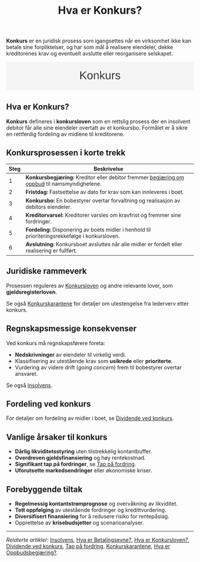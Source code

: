 ﻿---
title: "Hva er Konkurs?"
seoTitle: "Hva er Konkurs?"
meta_description: '**Konkurs** er en juridisk prosess som igangsettes når en virksomhet ikke kan betale sine forpliktelser, og har som mål å realisere eiendeler, dekke kreditor...'
slug: konkurs
type: blog
layout: pages/single
---

**Konkurs** er en juridisk prosess som igangsettes når en virksomhet ikke kan betale sine forpliktelser, og har som mål å realisere eiendeler, dekke kreditorenes krav og eventuelt avslutte eller reorganisere selskapet.

![Konkurs Oversikt](konkurs-image.svg)

## Hva er Konkurs?
**Konkurs** defineres i **konkursloven** som en rettslig prosess der en insolvent debitor får alle sine eiendeler overtatt av et konkursbo. Formålet er å sikre en rettferdig fordeling av midlene til kreditorene.

## Konkursprosessen i korte trekk

| Steg | Beskrivelse                                                                                          |
|------|------------------------------------------------------------------------------------------------------|
| 1    | **Konkursbegjæring:** Kreditor eller debitor fremmer [begjæring om oppbud](/blogs/regnskap/oppbudsbegjering "Hva er Oppbudsbegjæring? Guide til konkursbegjæring i norsk regnskap") til namsmyndighetene. |
| 2    | **Fristdag:** Fastsettelse av dato for krav som kan innleveres i boet.                              |
| 3    | **Konkursbo:** En bobestyrer overtar forvaltning og realisasjon av debitors eiendeler.              |
| 4    | **Kreditorvarsel:** Kreditorer varsles om kravfrist og fremmer sine fordringer.                      |
| 5    | **Fordeling:** Disponering av boets midler i henhold til prioriteringsrekkefølge i konkursloven.     |
| 6    | **Avslutning:** Konkursboet avsluttes når alle midler er fordelt eller realisering er fullført.     |

## Juridiske rammeverk
Prosessen reguleres av [Konkursloven](/blogs/regnskap/hva-er-konkursloven "Hva er Konkursloven? Oversikt og viktige bestemmelser") og andre relevante lover, som **gjeldsregisterloven**.

Se også [Konkurskarantene](/blogs/regnskap/konkurskarantene "Hva er Konkurskarantene? Betingelser, Varighet og Konsekvenser") for detaljer om utestengelse fra lederverv etter konkurs.

## Regnskapsmessige konsekvenser
Ved konkurs må regnskapsførere foreta:
- **Nedskrivninger** av eiendeler til virkelig verdi.
- Klassifisering av utestående krav som **usikrede** eller **prioriterte**.
- Vurdering av videre drift (*going concern*) frem til bobestyrer overtar ansvaret.

Se også [Insolvens](/blogs/regnskap/insolvens "Hva er Insolvens? Definisjon, Årsaker og Behandling").

## Fordeling ved konkurs
For detaljer om fordeling av midler i boet, se [Dividende ved konkurs](/blogs/regnskap/dividende-ved-konkurs "Dividende ved konkurs: Prioriteringsrekkefølge og fordeling av utbytte i konkursbo").

## Vanlige årsaker til konkurs
* **Dårlig likviditetsstyring** uten tilstrekkelig kontantbuffer.
* **Overdreven gjeldsfinansiering** og høy rentekostnad.
* **Signifikant tap på fordringer**, se [Tap på fordring](/blogs/regnskap/tap-pa-fordring "Tap på fordring i regnskap og konkurs").
* **Uforutsette markedsendringer** eller økonomiske kriser.

## Forebyggende tiltak
* **Regelmessig kontantstrømprognose** og overvåkning av likviditet.
* **Tett oppfølging** av utestående fordringer og kredittvurdering.
* **Diversifisert finansiering** for å redusere risiko for rentepåslag.
* Opprettelse av **krisebudsjetter** og scenarioanalyser.

---

*Relaterte artikler:* [Insolvens](/blogs/regnskap/insolvens "Hva er Insolvens? Definisjon, Årsaker og Behandling"), [Hva er Betalingsevne?](/blogs/regnskap/hva-er-betalingsevne "Hva er Betalingsevne? Analyse av Likviditet og Stabilitet"), [Hva er Konkursloven?](/blogs/regnskap/hva-er-konkursloven "Hva er Konkursloven? Oversikt og viktige bestemmelser"), [Dividende ved konkurs](/blogs/regnskap/dividende-ved-konkurs "Dividende ved konkurs: Prioriteringsrekkefølge og fordeling av utbytte i konkursbo"), [Tap på fordring](/blogs/regnskap/tap-pa-fordring "Tap på fordring i regnskap og konkurs"), [Konkurskarantene](/blogs/regnskap/konkurskarantene "Hva er Konkurskarantene? Betingelser, Varighet og Konsekvenser"), [Hva er Oppbudsbegjæring?](/blogs/regnskap/oppbudsbegjering "Hva er Oppbudsbegjæring? Guide til konkursbegjæring i norsk regnskap").










